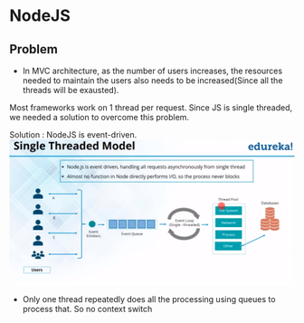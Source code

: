 # NodeJS

## Problem
 - In MVC architecture, as the number of users increases, the resources needed to maintain the users also needs to be increased(Since all the threads will be exausted).
 
 Most frameworks work on 1 thread per request. Since JS is single threaded, we needed a solution to overcome this problem.
 
 Solution : NodeJS is event-driven. 
 ![Event driven](/NodeJS/SingleThreadedModel.png)

* Only one thread repeatedly does all the processing using queues to process that. So no context switch

